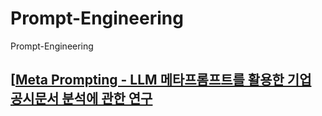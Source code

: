 # Prompt-Engineering
Prompt-Engineering

## [[Meta Prompting - LLM 메타프롬프트를 활용한 기업 공시문서 분석에 관한 연구](https://drive.google.com/file/d/1TxnWguINsrf76HOpsPjCa07aTUYHFsgQ/view?usp=sharing)
